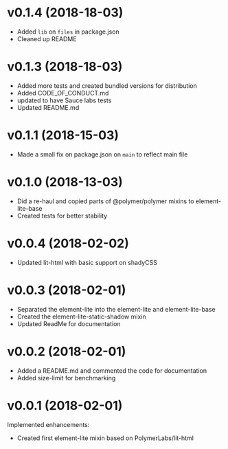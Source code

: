 # v0.1.4 (2018-18-03)
- Added `lib` on `files` in package.json
- Cleaned up README

# v0.1.3 (2018-18-03)
- Added more tests and created bundled versions for distribution
- Added CODE_OF_CONDUCT.md
- updated to have Sauce labs tests
- Updated README.md

# v0.1.1 (2018-15-03)
- Made a small fix on package.json on `main` to reflect main file

# v0.1.0 (2018-13-03)
- Did a re-haul and copied parts of @polymer/polymer mixins to element-lite-base
- Created tests for better stability

# v0.0.4 (2018-02-02)
- Updated lit-html with basic support on shadyCSS

# v0.0.3 (2018-02-01)

- Separated the element-lite into the element-lite and element-lite-base
- Created the element-lite-static-shadow mixin
- Updated ReadMe for documentation

# v0.0.2 (2018-02-01)

- Added a README.md and commented the code for documentation
- Added size-limit for benchmarking

# v0.0.1 (2018-02-01)

Implemented enhancements:
- Created first element-lite mixin based on PolymerLabs/lit-html